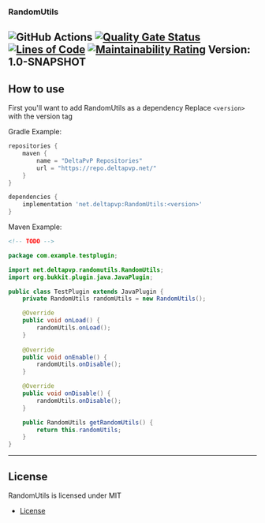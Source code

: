 ### RandomUtils

![GitHub Actions](https://github.com/powercasgamer/RandomUtils/actions/workflows/gradle.yml/badge.svg)
[![Quality Gate Status](https://sonarcloud.io/api/project_badges/measure?project=powercasgamer_RandomUtils&metric=alert_status)](https://sonarcloud.io/dashboard?id=powercasgamer_RandomUtils)
[![Lines of Code](https://sonarcloud.io/api/project_badges/measure?project=powercasgamer_RandomUtils&metric=ncloc)](https://sonarcloud.io/dashboard?id=powercasgamer_RandomUtils)
[![Maintainability Rating](https://sonarcloud.io/api/project_badges/measure?project=powercasgamer_RandomUtils&metric=sqale_rating)](https://sonarcloud.io/dashboard?id=powercasgamer_RandomUtils)
Version: 1.0-SNAPSHOT
---
## How to use

First you'll want to add RandomUtils as a dependency
Replace `<version>` with the version tag

Gradle Example:
```groovy
repositories {
    maven {
        name = "DeltaPvP Repositories"
        url = "https://repo.deltapvp.net/"
    }
}

dependencies {
    implementation 'net.deltapvp:RandomUtils:<version>'
}
```

Maven Example:
```xml
<!-- TODO -->
```

```java
package com.example.testplugin;

import net.deltapvp.randomutils.RandomUtils;
import org.bukkit.plugin.java.JavaPlugin;

public class TestPlugin extends JavaPlugin {
    private RandomUtils randomUtils = new RandomUtils();

    @Override
    public void onLoad() {
        randomUtils.onLoad();
    }
    
    @Override
    public void onEnable() {
        randomUtils.onDisable();
    }

    @Override
    public void onDisable() {
        randomUtils.onDisable();
    }

    public RandomUtils getRandomUtils() {
        return this.randomUtils;
    }
}
```

---
## License

RandomUtils is licensed under MIT

- [License](https://github.com/powercasgamer/RandomUtils/blob/master/LICENSE)